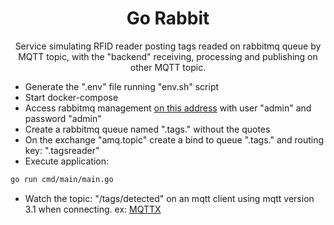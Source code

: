 <h1 align="center">
    Go Rabbit
</h1>

<p align="center">Service simulating RFID reader posting tags readed on rabbitmq queue by MQTT topic, with the "backend" receiving, processing and publishing on other MQTT topic.</p>

<ul>
    <li>Generate the ".env" file running "env.sh" script</li>
    <li>Start docker-compose</li>
    <li>Access rabbitmq management <a href="http://127.0.0.1:15672">on this address</a> with user "admin" and password "admin"</li>
    <li>Create a rabbitmq queue named ".tags." without the quotes</li>
    <li>On the exchange "amq.topic" create a bind to queue ".tags." and routing key: ".tagsreader"</li>
    <li>Execute application:</li>
</ul>

```bash
go run cmd/main/main.go
```

<ul>
    <li>Watch the topic: "/tags/detected" on an mqtt client using mqtt version 3.1 when connecting. ex: <a href="https://mqttx.app/downloads">MQTTX</a></li>
</ul>
